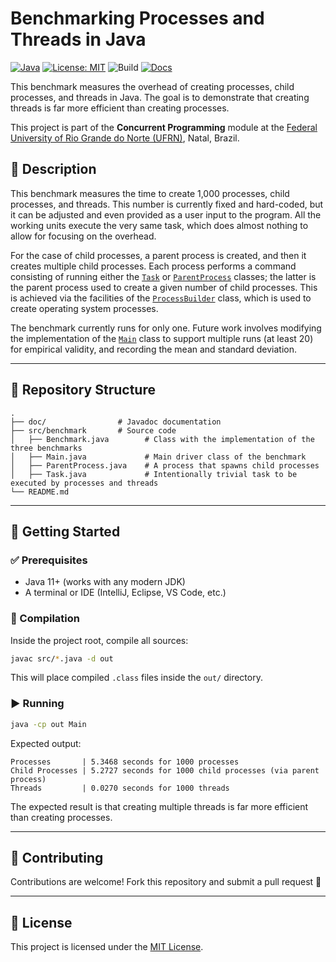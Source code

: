 # Benchmarking Processes and Threads in Java

[![Java](https://img.shields.io/badge/Java-11%2B-orange?logo=java)](https://www.oracle.com/java/technologies/javase-downloads.html)
[![License: MIT](https://img.shields.io/badge/License-MIT-blue.svg)](LICENSE)
![Build](https://img.shields.io/badge/build-manual-lightgrey)
[![Docs](https://img.shields.io/badge/docs-Javadoc-green)](./doc/index.html)

This benchmark measures the overhead of creating processes, child processes, and threads in Java. The goal is to demonstrate that creating threads is far more efficient than creating processes.

This project is part of the **Concurrent Programming** module at the [Federal University of Rio Grande do Norte (UFRN)](https://www.ufrn.br), Natal, Brazil.

## 📃 Description

This benchmark measures the time to create 1,000 processes, child processes, and threads. This number is currently fixed and hard-coded, but it can be adjusted and even provided as a user input to the program. All the working units execute the very same task, which does almost nothing to allow for focusing on the overhead. 

For the case of child processes, a parent process is created, and then it creates multiple child processes. Each process performs a command consisting of running either the [`Task`](src/benchmark/Task.java) or [`ParentProcess`](src/benchmark/ParentProcess.java) classes; the latter is the parent process used to create a given number of child processes. This is achieved via the facilities of the [`ProcessBuilder`](https://docs.oracle.com/en/java/javase/23/docs/api/java.base/java/lang/ProcessBuilder.html) class, which is used to create operating system processes.

The benchmark currently runs for only one. Future work involves modifying the implementation of the [`Main`](src/main/benchmark/Main.java) class to support multiple runs (at least 20) for empirical validity, and recording the mean and standard deviation.

---

## 📂 Repository Structure

```
.
├── doc/                # Javadoc documentation
├── src/benchmark       # Source code
│   ├── Benchmark.java        # Class with the implementation of the three benchmarks
│   ├── Main.java             # Main driver class of the benchmark
│   ├── ParentProcess.java    # A process that spawns child processes
│   ├── Task.java             # Intentionally trivial task to be executed by processes and threads
└── README.md
```

---

## 🚀 Getting Started

### ✅ Prerequisites
- Java 11+ (works with any modern JDK)
- A terminal or IDE (IntelliJ, Eclipse, VS Code, etc.)

### 🔧 Compilation
Inside the project root, compile all sources:

```bash
javac src/*.java -d out
```

This will place compiled `.class` files inside the `out/` directory.

### ▶️ Running

```bash
java -cp out Main
```

Expected output:

```
Processes       | 5.3468 seconds for 1000 processes
Child Processes | 5.2727 seconds for 1000 child processes (via parent process)
Threads         | 0.0270 seconds for 1000 threads
```

The expected result is that creating multiple threads is far more efficient than creating processes.

---

## 🤝 Contributing

Contributions are welcome! Fork this repository and submit a pull request 🚀

---

## 📜 License

This project is licensed under the [MIT License](LICENSE).
